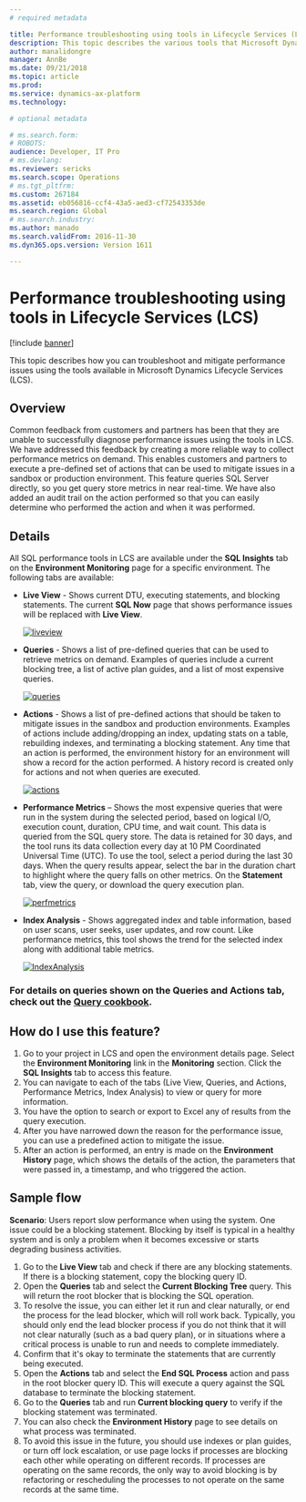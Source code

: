 ```yaml
---
# required metadata

title: Performance troubleshooting using tools in Lifecycle Services (LCS)
description: This topic describes the various tools that Microsoft Dynamics Lifecycle Services (LCS) provides to help you diagnose and mitigate performance issues in your sandbox and production environments.
author: manalidongre
manager: AnnBe
ms.date: 09/21/2018
ms.topic: article
ms.prod: 
ms.service: dynamics-ax-platform
ms.technology: 

# optional metadata

# ms.search.form: 
# ROBOTS: 
audience: Developer, IT Pro
# ms.devlang: 
ms.reviewer: sericks
ms.search.scope: Operations
# ms.tgt_pltfrm: 
ms.custom: 267184
ms.assetid: eb056816-ccf4-43a5-aed3-cf72543353de
ms.search.region: Global
# ms.search.industry: 
ms.author: manado
ms.search.validFrom: 2016-11-30
ms.dyn365.ops.version: Version 1611

---
```


# Performance troubleshooting using tools in Lifecycle Services (LCS)

[!include [banner](../includes/banner.md)]

This topic describes how you can troubleshoot and mitigate performance issues using the tools available in Microsoft Dynamics Lifecycle Services (LCS).

## Overview
Common feedback from customers and partners has been that they are unable to successfully diagnose performance issues using the tools in LCS. We have addressed this feedback by creating a more reliable way to collect performance metrics on demand. This enables customers and partners to execute a pre-defined set of actions that can be used to mitigate issues in a sandbox or production environment. This feature queries SQL Server directly, so you get query store metrics in near real-time. We have also added an audit trail on the action performed so that you can easily determine who performed the action and when it was performed.

## Details
All SQL performance tools in LCS are available under the **SQL Insights** tab on the **Environment Monitoring** page for a specific environment. The following tabs are available:

- **Live View** - Shows current DTU, executing statements, and blocking statements. The current **SQL Now** page that shows performance issues will be replaced with **Live View**.

    [![liveview](./media/LiveView.JPG
    )](./media/LiveView.JPG)

- **Queries** - Shows a list of pre-defined queries that can be used to retrieve metrics on demand. Examples of queries include a current blocking tree, a list of active plan guides, and a list of most expensive queries.

    [![queries](./media/Queries.JPG)](./media/Queries.JPG)

- **Actions** - Shows a list of pre-defined actions that should be taken to mitigate issues in the sandbox and production environments. Examples of actions include adding/dropping an index, updating stats on a table, rebuilding indexes, and terminating a blocking statement.  Any time that an action is performed, the environment history for an environment will show a record for the action performed. A history record is created only for actions and not when queries are executed.

    [![actions](./media/Actions.JPG)](./media/Actions.JPG)

- **Performance Metrics** – Shows the most expensive queries that were run in the system during the selected period, based on logical I/O, execution count, duration, CPU time, and wait count. This data is queried from the SQL query store. The data is retained for 30 days, and the tool runs its data collection every day at 10 PM Coordinated Universal Time (UTC). To use the tool, select a period during the last 30 days. When the query results appear, select the bar in the duration chart to highlight where the query falls on other metrics. On the **Statement** tab, view the query, or download the query execution plan.

    [![perfmetrics](./media/perfmetrics.JPG)](./media/perfmetrics.JPG)

- **Index Analysis** - Shows aggregated index and table information, based on user scans, user seeks, user updates, and row count. Like performance metrics, this tool shows the trend for the selected index along with additional table metrics.

    [![IndexAnalysis](./media/IndexAnalysis.JPG)](./media/IndexAnalysis.JPG)

### For details on queries shown on the Queries and Actions tab, check out the [Query cookbook](querycookbook.md).

## How do I use this feature?

1. Go to your project in LCS and open the environment details page. Select the **Environment Monitoring** link in the **Monitoring** section. Click the **SQL Insights** tab to access this feature.
2. You can navigate to each of the tabs (Live View, Queries, and Actions, Performance Metrics, Index Analysis) to view or query for more information.
3. You have the option to search or export to Excel any of results from the query execution.
4. After you have narrowed down the reason for the performance issue, you can use a predefined action to mitigate the issue.
5. After an action is performed, an entry is made on the **Environment History** page, which shows the details of the action, the parameters that were passed in, a timestamp, and who triggered the action.

## Sample flow

**Scenario**: Users report slow performance when using the system. One issue could be a blocking statement. Blocking by itself is typical in a healthy system and is only a problem when it becomes excessive or starts degrading business activities.

1. Go to the **Live View** tab and check if there are any blocking statements. If there is a blocking statement, copy the blocking query ID.
2. Open the **Queries** tab and select the **Current Blocking Tree** query. This will return the root blocker that is blocking the SQL operation.
3. To resolve the issue, you can either let it run and clear naturally, or end the process for the lead blocker, which will roll work back. Typically, you should only end the lead blocker process if you do not think that it will not clear naturally (such as a bad query plan), or in situations where a critical process is unable to run and needs to complete immediately.
4. Confirm that it's okay to terminate the statements that are currently being executed.
5. Open the **Actions** tab and select the **End SQL Process** action and pass in the root blocker query ID. This will execute a query against the SQL database to terminate the blocking statement.
6. Go to the **Queries** tab and run **Current blocking query** to verify if the blocking statement was terminated.
7. You can also check the **Environment History** page to see details on what process was terminated.
8. To avoid this issue in the future, you should use indexes or plan guides, or turn off lock escalation, or use page locks if processes are blocking each other while operating on different records. If processes are operating on the same records, the only way to avoid blocking is by refactoring or rescheduling the processes to not operate on the same records at the same time.

